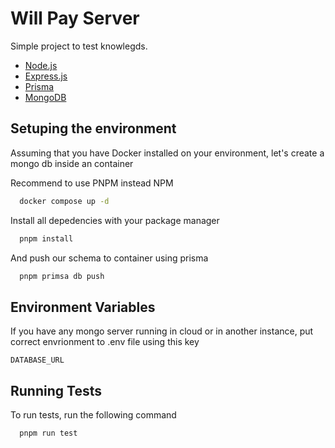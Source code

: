# Will Pay Server

Simple project to test knowlegds.

- [Node.js](https://nodejs.org/en/docs/guides/nodejs-docker-webapp)
- [Express.js](https://expressjs.com/pt-br/)
- [Prisma](https://www.prisma.io/)
- [MongoDB](https://www.mongodb.com/)

## Setuping the environment

Assuming that you have Docker installed on your environment, let's create a mongo db inside an container

Recommend to use PNPM instead NPM

```bash
  docker compose up -d
```

Install all depedencies with your package manager

```bash
  pnpm install
```

And push our schema to container using prisma

```bash
  pnpm primsa db push
```

## Environment Variables

If you have any mongo server running in cloud or in another instance, put correct envrionment to .env file using this key

`DATABASE_URL`

## Running Tests

To run tests, run the following command

```bash
  pnpm run test
```
